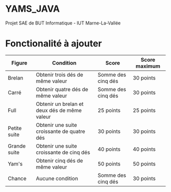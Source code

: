 # YAMS_JAVA
Projet SAE de BUT Informatique - IUT Marne-La-Vallée

# Fonctionalité à ajouter

| Figure         | Condition                                  | Score              | Score maximum |
|----------------|--------------------------------------------|--------------------|---------------|
| Brelan         | Obtenir trois dés de même valeur           | Somme des cinq dés | 30 points     |
| Carré          | Obtenir quatre dés de même valeur          | Somme des cinq dés | 30 points     |
| Full           | Obtenir un brelan et deux dés de même valeur | 25 points          | 25 points     |
| Petite suite   | Obtenir une suite croissante de quatre dés  | 30 points          | 30 points     |
| Grande suite   | Obtenir une suite croissante de cinq dés    | 40 points          | 40 points     |
| Yam's          | Obtenir cinq dés de même valeur             | 50 points          | 50 points     |
| Chance         | Aucune condition                           | Somme des cinq dés | 30 points     |
